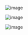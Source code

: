![image](https://github.com/Suj01/Nested_comment_section/assets/111004060/ffe9ced1-db09-4df9-94de-23aa63e47d67)

![image](https://github.com/Suj01/Nested_comment_section/assets/111004060/28f98182-503d-4e8e-82b0-646f2f292e9f)

![image](https://github.com/Suj01/Nested_comment_section/assets/111004060/20727912-0d0e-43fe-bfe1-7e8050f3fcd9)

